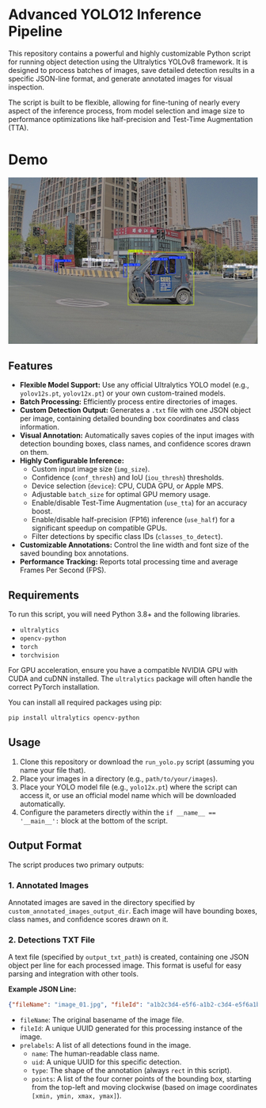 # Advanced YOLO12 Inference Pipeline

This repository contains a powerful and highly customizable Python script for running object detection using the Ultralytics YOLOv8 framework. It is designed to process batches of images, save detailed detection results in a specific JSON-line format, and generate annotated images for visual inspection.

The script is built to be flexible, allowing for fine-tuning of nearly every aspect of the inference process, from model selection and image size to performance optimizations like half-precision and Test-Time Augmentation (TTA).

# Demo
![Example Output](20250401104225.046401_RearCam01.jpeg)

## Features

-   **Flexible Model Support:** Use any official Ultralytics YOLO model (e.g., `yolov12s.pt`, `yolov12x.pt`) or your own custom-trained models.
-   **Batch Processing:** Efficiently process entire directories of images.
-   **Custom Detection Output:** Generates a `.txt` file with one JSON object per image, containing detailed bounding box coordinates and class information.
-   **Visual Annotation:** Automatically saves copies of the input images with detection bounding boxes, class names, and confidence scores drawn on them.
-   **Highly Configurable Inference:**
    -   Custom input image size (`img_size`).
    -   Confidence (`conf_thresh`) and IoU (`iou_thresh`) thresholds.
    -   Device selection (`device`): CPU, CUDA GPU, or Apple MPS.
    -   Adjustable `batch_size` for optimal GPU memory usage.
    -   Enable/disable Test-Time Augmentation (`use_tta`) for an accuracy boost.
    -   Enable/disable half-precision (FP16) inference (`use_half`) for a significant speedup on compatible GPUs.
    -   Filter detections by specific class IDs (`classes_to_detect`).
-   **Customizable Annotations:** Control the line width and font size of the saved bounding box annotations.
-   **Performance Tracking:** Reports total processing time and average Frames Per Second (FPS).

## Requirements

To run this script, you will need Python 3.8+ and the following libraries.

-   `ultralytics`
-   `opencv-python`
-   `torch`
-   `torchvision`

For GPU acceleration, ensure you have a compatible NVIDIA GPU with CUDA and cuDNN installed. The `ultralytics` package will often handle the correct PyTorch installation.

You can install all required packages using pip:
```bash
pip install ultralytics opencv-python
```

## Usage

1.  Clone this repository or download the `run_yolo.py` script (assuming you name your file that).
2.  Place your images in a directory (e.g., `path/to/your/images`).
3.  Place your YOLO model file (e.g., `yolo12x.pt`) where the script can access it, or use an official model name which will be downloaded automatically.
4.  Configure the parameters directly within the `if __name__ == '__main__':` block at the bottom of the script.


## Output Format

The script produces two primary outputs:

### 1. Annotated Images

Annotated images are saved in the directory specified by `custom_annotated_images_output_dir`. Each image will have bounding boxes, class names, and confidence scores drawn on it.

### 2. Detections TXT File

A text file (specified by `output_txt_path`) is created, containing one JSON object per line for each processed image. This format is useful for easy parsing and integration with other tools.

**Example JSON Line:**
```json
{"fileName": "image_01.jpg", "fileId": "a1b2c3d4-e5f6-a1b2-c3d4-e5f6a1b2c3d4", "prelabels": [{"name": "car", "uid": "f1e2d3c4-b5a6-f1e2-d3c4-b5a6f1e2d3c4", "type": "rect", "select": {}, "points": [{"x": 747.0, "y": 471.0}, {"x": 1133.0, "y": 471.0}, {"x": 1133.0, "y": 709.0}, {"x": 747.0, "y": 709.0}]}, {"name": "person", "uid": "9a8b7c6d-5e4f-9a8b-7c6d-5e4f9a8b7c6d", "type": "rect", "select": {}, "points": [{"x": 415.0, "y": 520.0}, {"x": 510.0, "y": 520.0}, {"x": 510.0, "y": 815.0}, {"x": 415.0, "y": 815.0}]}]}
```
-   `fileName`: The original basename of the image file.
-   `fileId`: A unique UUID generated for this processing instance of the image.
-   `prelabels`: A list of all detections found in the image.
    -   `name`: The human-readable class name.
    -   `uid`: A unique UUID for this specific detection.
    -   `type`: The shape of the annotation (always `rect` in this script).
    -   `points`: A list of the four corner points of the bounding box, starting from the top-left and moving clockwise (based on image coordinates `[xmin, ymin, xmax, ymax]`).
